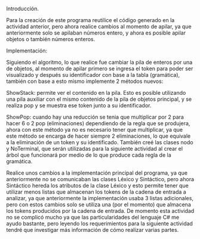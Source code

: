 Introducción.

Para la creación de este programa reutilice el código generado en la actividad anterior, pero ahora realice cambios al momento de apilar, ya que
anteriormente solo se apilaban números entero, y ahora es posible apilar objetos o también números enteros.


Implementación:

Siguiendo el algoritmo, lo que realice fue cambiar la pila de enteros por una de objetos, al momento de apilar primero se ingresa el token para poder ser visualizado y después su identificador con base a la tabla (gramática), también con base a esto mismo implemente 2 métodos nuevos:

ShowStack: permite ver el contenido en la pila. Esto es posible utilizando una pila auxiliar con el mismo contenido de la pila de objetos principal, y se realiza pop y se muestra ese token junto a su identificador.

ShowPop: cuando hay una reducción se tenia que multiplicar por 2 para hacer 6 o 2 pop (eliminaciones) dependiendo de la regla que se produjera, ahora con este método ya no es necesario tener que multiplicar, ya que este método se encarga de hacer siempre 2 eliminaciones, lo que equivale a la eliminación de un token y su identificado.
También creé las clases nodo y NoTerminal, que serán utilizadas para la siguiente actividad al crear el árbol que funcionará por medio de lo que produce cada regla de la gramática.

Realice unos cambios a la implementación principal del programa, ya que anteriormente no se comunicaban las clases Léxico y Sintáctico, pero ahora Sintáctico hereda los atributos de la clase Léxico y esto permite tener que utilizar menos listas que almacenan los tokens de la cadena de entrada a analizar, ya que anteriormente la implementación usaba 3 listas adicionales, pero con estos cambios solo se utiliza una (por el momento) que almacena los tokens producidos por la cadena de entrada.
De momento esta actividad no se complicó mucho ya que las particularidades del lenguaje C# me ayudo bastante, pero leyendo los requerimientos para la siguiente actividad tendré que investigar más información de cómo realizar varias partes.

